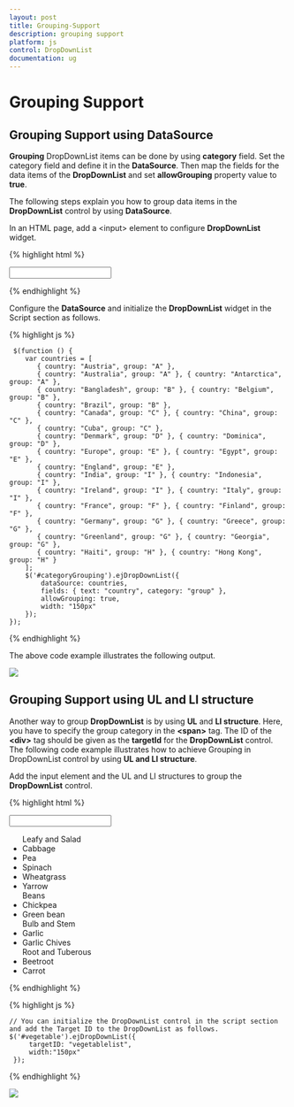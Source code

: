 ```yaml
---
layout: post
title: Grouping-Support
description: grouping support
platform: js
control: DropDownList
documentation: ug
---
```


# Grouping Support

## Grouping Support using DataSource

**Grouping** DropDownList items can be done by using **category** field. Set the category field and define it in the **DataSource**. Then map the fields for the data items of the **DropDownList** and set **allowGrouping** property value to **true**.

The following steps explain you how to group data items in the **DropDownList** control by using **DataSource**.

In an HTML page, add a &lt;input&gt; element to configure **DropDownList** widget.

{% highlight html %}

<input type="text" id="categoryGrouping" />     

{% endhighlight %}

Configure the **DataSource** and initialize the **DropDownList** widget in the Script section as follows.

{% highlight js %}

     $(function () {
        var countries = [
           { country: "Austria", group: "A" },
           { country: "Australia", group: "A" }, { country: "Antarctica", group: "A" },
           { country: "Bangladesh", group: "B" }, { country: "Belgium", group: "B" },
           { country: "Brazil", group: "B" },
           { country: "Canada", group: "C" }, { country: "China", group: "C" },
           { country: "Cuba", group: "C" },
           { country: "Denmark", group: "D" }, { country: "Dominica", group: "D" },
           { country: "Europe", group: "E" }, { country: "Egypt", group: "E" },
           { country: "England", group: "E" },
           { country: "India", group: "I" }, { country: "Indonesia", group: "I" },
           { country: "Ireland", group: "I" }, { country: "Italy", group: "I" },
           { country: "France", group: "F" }, { country: "Finland", group: "F" },
           { country: "Germany", group: "G" }, { country: "Greece", group: "G" },
           { country: "Greenland", group: "G" }, { country: "Georgia", group: "G" },
           { country: "Haiti", group: "H" }, { country: "Hong Kong", group: "H" }
        ];
        $('#categoryGrouping').ejDropDownList({
            dataSource: countries,
            fields: { text: "country", category: "group" },
            allowGrouping: true,
            width: "150px"
        });
    });

{% endhighlight %}

The above code example illustrates the following output.

![]("/js/DropDownList/Grouping-Support_images/Grouping-Support_img1.png") 

## Grouping Support using UL and LI structure

Another way to group **DropDownList** is by using **UL** and **LI structure**. Here, you have to specify the group category in the **&lt;span&gt;** tag. The ID of the **&lt;div&gt;** tag should be given as the **targetId** for the **DropDownList** control. The following code example illustrates how to achieve Grouping in DropDownList control by using **UL and LI structure**.

Add the input element and the UL and LI structures to group the **DropDownList** control.

{% highlight html %}

<input type="text" id="vegetable" />
<div id="vegetablelist">
    <ul>
        <span>Leafy and Salad</span>
        <li>Cabbage</li>
        <li>Pea</li>
        <li>Spinach</li>
        <li>Wheatgrass</li>
        <li>Yarrow </li>
        <span>Beans</span>
        <li>Chickpea</li>
        <li>Green bean</li> 
         <span>Bulb and Stem</span>
        <li>Garlic</li>
        <li>Garlic Chives</li>
         <span>Root and Tuberous</span>
        <li>Beetroot</li>
        <li>Carrot</li>
    </ul>
</div>
         
{% endhighlight %}

{% highlight js %}

    // You can initialize the DropDownList control in the script section and add the Target ID to the DropDownList as follows.
    $('#vegetable').ejDropDownList({
         targetID: "vegetablelist",
         width:"150px"
     });

{% endhighlight %}

![]("/js/DropDownList/Grouping-Support_images/Grouping-Support_img2.png") 

